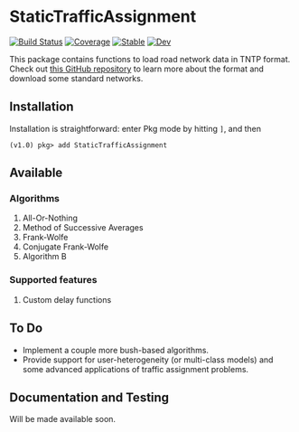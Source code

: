 # StaticTrafficAssignment

[![Build Status](https://travis-ci.org/SaiKiran92/StaticTrafficAssignment.jl.svg?branch=master)](https://travis-ci.org/SaiKiran92/StaticTrafficAssignment.jl)
[![Coverage](https://codecov.io/gh/SaiKiran92/StaticTrafficAssignment.jl/branch/master/graph/badge.svg)](https://codecov.io/gh/SaiKiran92/StaticTrafficAssignment.jl)
[![Stable](https://img.shields.io/badge/docs-stable-blue.svg)](https://SaiKiran92.github.io/StaticTrafficAssignment.jl/stable)
[![Dev](https://img.shields.io/badge/docs-dev-blue.svg)](https://SaiKiran92.github.io/StaticTrafficAssignment.jl/dev)


This package contains functions to load road network data in TNTP format. Check out [this GitHub repository](https://github.com/bstabler/TransportationNetworks) to learn more about the format and download some standard networks.


## Installation
Installation is straightforward: enter Pkg mode by hitting `]`, and then
```julia-repl
(v1.0) pkg> add StaticTrafficAssignment
```

## Available
### Algorithms
1. All-Or-Nothing
2. Method of Successive Averages
3. Frank-Wolfe
4. Conjugate Frank-Wolfe
5. Algorithm B

### Supported features
1. Custom delay functions

## To Do
- Implement a couple more bush-based algorithms.
- Provide support for user-heterogeneity (or multi-class models) and some advanced applications of traffic assignment problems.

## Documentation and Testing
Will be made available soon.
